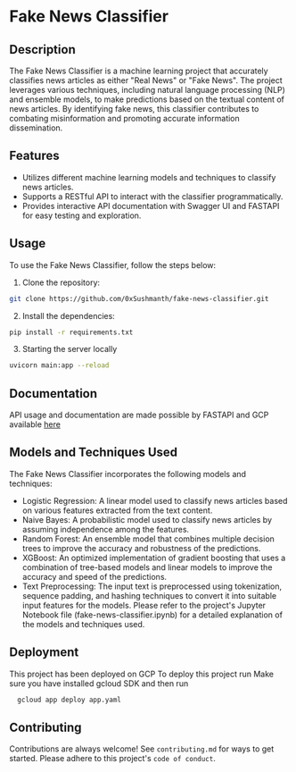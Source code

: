 # Fake News Classifier

## Description

The Fake News Classifier is a machine learning project that accurately classifies news articles as either "Real News" or "Fake News". The project leverages various techniques, including natural language processing (NLP) and ensemble models, to make predictions based on the textual content of news articles. By identifying fake news, this classifier contributes to combating misinformation and promoting accurate information dissemination.

## Features

- Utilizes different machine learning models and techniques to classify news articles.
- Supports a RESTful API to interact with the classifier programmatically.
- Provides interactive API documentation with Swagger UI and FASTAPI for easy testing and exploration.

## Usage

To use the Fake News Classifier, follow the steps below:

1. Clone the repository:

```bash
git clone https://github.com/0xSushmanth/fake-news-classifier.git

```
2. Install the dependencies:
```bash
pip install -r requirements.txt
```
3. Starting the server locally
```bash
uvicorn main:app --reload
```
## Documentation
API usage and documentation are made possible by FASTAPI and GCP available [here](https://fakenews-0012.et.r.appspot.com/docs)

## Models and Techniques Used
The Fake News Classifier incorporates the following models and techniques:
* Logistic Regression: A linear model used to classify news articles based on various features extracted from the text content.
* Naive Bayes: A probabilistic model used to classify news articles by assuming independence among the features.
* Random Forest: An ensemble model that combines multiple decision trees to improve the accuracy and robustness of the predictions.
* XGBoost: An optimized implementation of gradient boosting that uses a combination of tree-based models and linear models to improve the accuracy and speed of the predictions.
* Text Preprocessing: The input text is preprocessed using tokenization, sequence padding, and hashing techniques to convert it into suitable input features for the models.
Please refer to the project's Jupyter Notebook file (fake-news-classifier.ipynb) for a detailed explanation of the models and techniques used.

## Deployment
This project has been deployed on GCP 
To deploy this project run
Make sure you have installed gcloud SDK  and then run
```bash
  gcloud app deploy app.yaml
```
## Contributing
Contributions are always welcome!
See `contributing.md` for ways to get started.
Please adhere to this project's `code of conduct`.
